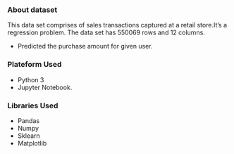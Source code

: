 ### About dataset
This data set comprises of sales transactions captured at a retail store.It’s a regression problem. The data set has 550069 rows and 12 columns.
* Predicted the purchase amount for given user.
### Plateform Used
* Python 3
* Jupyter Notebook.
### Libraries Used
* Pandas
* Numpy
* Sklearn
* Matplotlib
